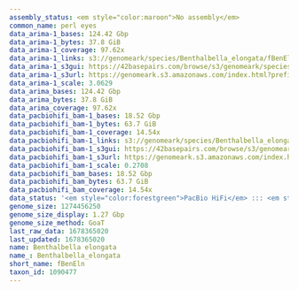 ```yaml
---
assembly_status: <em style="color:maroon">No assembly</em>
common_name: perl eyes
data_arima-1_bases: 124.42 Gbp
data_arima-1_bytes: 37.8 GiB
data_arima-1_coverage: 97.62x
data_arima-1_links: s3://genomeark/species/Benthalbella_elongata/fBenEln1/genomic_data/arima/<br>
data_arima-1_s3gui: https://42basepairs.com/browse/s3/genomeark/species/Benthalbella_elongata/fBenEln1/genomic_data/arima/
data_arima-1_s3url: https://genomeark.s3.amazonaws.com/index.html?prefix=species/Benthalbella_elongata/fBenEln1/genomic_data/arima/
data_arima-1_scale: 3.0629
data_arima_bases: 124.42 Gbp
data_arima_bytes: 37.8 GiB
data_arima_coverage: 97.62x
data_pacbiohifi_bam-1_bases: 18.52 Gbp
data_pacbiohifi_bam-1_bytes: 63.7 GiB
data_pacbiohifi_bam-1_coverage: 14.54x
data_pacbiohifi_bam-1_links: s3://genomeark/species/Benthalbella_elongata/fBenEln1/genomic_data/pacbio_hifi/<br>
data_pacbiohifi_bam-1_s3gui: https://42basepairs.com/browse/s3/genomeark/species/Benthalbella_elongata/fBenEln1/genomic_data/pacbio_hifi/
data_pacbiohifi_bam-1_s3url: https://genomeark.s3.amazonaws.com/index.html?prefix=species/Benthalbella_elongata/fBenEln1/genomic_data/pacbio_hifi/
data_pacbiohifi_bam-1_scale: 0.2708
data_pacbiohifi_bam_bases: 18.52 Gbp
data_pacbiohifi_bam_bytes: 63.7 GiB
data_pacbiohifi_bam_coverage: 14.54x
data_status: '<em style="color:forestgreen">PacBio HiFi</em> ::: <em style="color:forestgreen">Arima</em>'
genome_size: 1274456250
genome_size_display: 1.27 Gbp
genome_size_method: GoaT
last_raw_data: 1678365020
last_updated: 1678365020
name: Benthalbella elongata
name_: Benthalbella_elongata
short_name: fBenEln
taxon_id: 1090477
---
```

